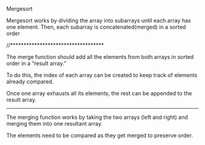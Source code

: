 Mergesort

Mergesort works by dividing the array into subarrays until each array has one element.
Then, each subarray is concatenated(merged) in a sorted order

//***********************************

The merge function should add all the elements from both arrays in sorted order in a “result array.”

To do this, the index of each array can be created to keep track of elements already compared.

Once one array exhausts all its elements, the rest can be appended to the result array.

--------------------------------------------

The merging function works by taking the two arrays (left and right) and merging them into one resultant array.

The elements need to be compared as they get merged to preserve order.
